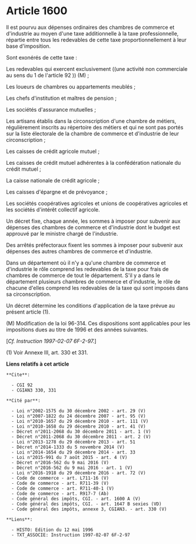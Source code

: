 # Article 1600

Il est pourvu aux dépenses ordinaires des chambres de commerce et d'industrie au moyen d'une taxe additionnelle à la taxe
professionnelle, répartie entre tous les redevables de cette taxe proportionnellement à leur base d'imposition.

Sont exonérés de cette taxe :

Les redevables qui exercent exclusivement ((une activité non commerciale au sens du 1 de l'article 92 )) (M) ;

Les loueurs de chambres ou appartements meublés ;

Les chefs d'institution et maîtres de pension ;

Les sociétés d'assurance mutuelles ;

Les artisans établis dans la circonscription d'une chambre de métiers, régulièrement inscrits au répertoire des métiers et
qui ne sont pas portés sur la liste électorale de la chambre de commerce et d'industrie de leur circonscription ;

Les caisses de crédit agricole mutuel ;

Les caisses de crédit mutuel adhérentes à la confédération nationale du crédit mutuel ;

La caisse nationale de crédit agricole ;

Les caisses d'épargne et de prévoyance ;

Les sociétés coopératives agricoles et unions de coopératives agricoles et les sociétés d'intérêt collectif agricole.

Un décret fixe, chaque année, les sommes à imposer pour subvenir aux dépenses des chambres de commerce et d'industrie dont le
budget est approuvé par le ministre chargé de l'industrie.

Des arrêtés préfectoraux fixent les sommes à imposer pour subvenir aux dépenses des autres chambres de commerce et
d'industrie.

Dans un département où il n'y a qu'une chambre de commerce et d'industrie le rôle comprend les redevables de la taxe pour
frais de chambres de commerce de tout le département. S'il y a dans le département plusieurs chambres de commerce et
d'industrie, le rôle de chacune d'elles comprend les redevables de la taxe qui sont imposés dans sa circonscription.

Un décret détermine les conditions d'application de la taxe prévue au présent article (1).

(M) Modification de la loi 96-314. Ces dispositions sont applicables pour les impositions dues au titre de 1996 et des années
suivantes.

[*Cf. Instruction 1997-02-07 6F-2-97.*]

(1) Voir Annexe III, art. 330 et 331.

**Liens relatifs à cet article**

	**Cite**:

	  - CGI 92
	  - CGIAN3 330, 331

	**Cité par**:

	  - Loi n°2002-1575 du 30 décembre 2002 - art. 29 (V)
	  - Loi n°2007-1822 du 24 décembre 2007 - art. 95 (V)
	  - Loi n°2010-1657 du 29 décembre 2010 - art. 111 (V)
	  - Loi n°2010-1658 du 29 décembre 2010 - art. 41 (V)
	  - Décret n°2011-2068 du 30 décembre 2011 - art. 1 (V)
	  - Décret n°2011-2068 du 30 décembre 2011 - art. 2 (V)
	  - Loi n°2013-1278 du 29 décembre 2013 - art. 51
	  - Décret n°2014-1333 du 5 novembre 2014 (V)
	  - Loi n°2014-1654 du 29 décembre 2014 - art. 33
	  - Loi n°2015-991 du 7 août 2015 - art. 4 (V)
	  - Décret n°2016-562 du 9 mai 2016 (V)
	  - Décret n°2016-562 du 9 mai 2016 - art. 1 (V)
	  - Loi n°2016-1918 du 29 décembre 2016 - art. 72 (V)
	  - Code de commerce - art. L711-16 (V)
	  - Code de commerce - art. R711-39 (V)
	  - Code de commerce - art. R711-40-1 (V)
	  - Code de commerce - art. R917-7 (Ab)
	  - Code général des impôts, CGI. - art. 1600 A (V)
	  - Code général des impôts, CGI. - art. 1647 B sexies (VD)
	  - Code général des impôts, annexe 3, CGIAN3. - art. 330 (V)

	**Liens**:

	  - HISTO: Edition du 12 mai 1996
	  - TXT_ASSOCIE: Instruction 1997-02-07 6F-2-97
